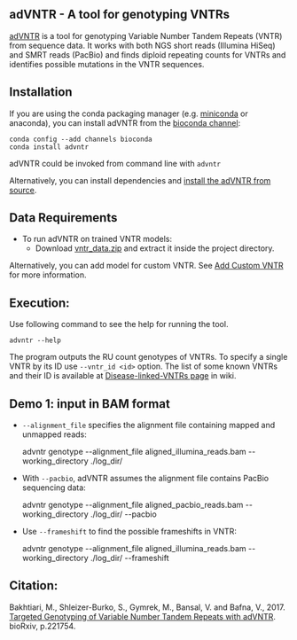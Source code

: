 adVNTR - A tool for genotyping VNTRs
------------------------------------
[adVNTR](https://github.com/mehrdadbakhtiari/adVNTR/) is a tool for genotyping Variable Number Tandem Repeats (VNTR)
from sequence data. It works with both NGS short reads (Illumina HiSeq) and SMRT reads (PacBio) and finds
diploid repeating counts for VNTRs and identifies possible mutations in the VNTR sequences.

Installation
------------
If you are using the conda packaging manager (e.g. [miniconda](https://conda.io/miniconda.html) or anaconda),
you can install adVNTR from the [bioconda  channel](https://bioconda.github.io/):

    conda config --add channels bioconda
    conda install advntr

adVNTR could be invoked from command line with ``advntr``

Alternatively, you can install dependencies and [install the adVNTR from source](http://advntr.readthedocs.io/en/latest/installation.html#install-from-source-not-recommended).


Data Requirements
-----------------
* To run adVNTR on trained VNTR models:
    - Download [vntr_data.zip](https://cseweb.ucsd.edu/~mbakhtia/adVNTR/vntr_data.zip) and extract it inside the project directory.

Alternatively, you can add model for custom VNTR. See [Add Custom VNTR](http://advntr.readthedocs.io/en/latest/tutorial.html#add-custom-vntr-label) for more information.

Execution:
----------
Use following command to see the help for running the tool.

    advntr --help

The program outputs the RU count genotypes of VNTRs. To specify a single VNTR by its ID use ``--vntr_id <id>`` option.
The list of some known VNTRs and their ID is available at [Disease-linked-VNTRs page](https://github.com/mehrdadbakhtiari/adVNTR/wiki/Disease-linked-VNTRs) in wiki.

Demo 1: input in BAM format
---------------------------
* ``--alignment_file`` specifies the alignment file containing mapped and unmapped reads:

    advntr genotype --alignment_file aligned_illumina_reads.bam --working_directory ./log_dir/

* With ``--pacbio``, adVNTR assumes the alignment file contains PacBio sequencing data:

    advntr genotype --alignment_file aligned_pacbio_reads.bam --working_directory ./log_dir/ --pacbio

* Use ``--frameshift`` to find the possible frameshifts in VNTR:

    advntr genotype --alignment_file aligned_illumina_reads.bam --working_directory ./log_dir/ --frameshift

Citation:
---------
Bakhtiari, M., Shleizer-Burko, S., Gymrek, M., Bansal, V. and Bafna, V., 2017. [Targeted Genotyping of Variable Number Tandem Repeats with adVNTR](https://doi.org/10.1101/221754/). bioRxiv, p.221754.
